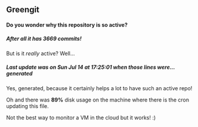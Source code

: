 ## Greengit

#### Do you wonder why this repository is so active?

##### After all it has 3669 commits!

But is it *really* active? Well...

##### Last update was on Sun Jul 14 at 17:25:01 when those lines were... generated

Yes, generated, because it certainly helps a lot to have such an active repo!

Oh and there was **89%** disk usage on the machine
where there is the cron updating this file.

Not the best way to monitor a VM in the cloud but it works! :)
